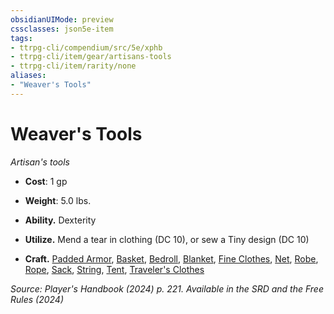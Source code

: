 ```yaml
---
obsidianUIMode: preview
cssclasses: json5e-item
tags:
- ttrpg-cli/compendium/src/5e/xphb
- ttrpg-cli/item/gear/artisans-tools
- ttrpg-cli/item/rarity/none
aliases: 
- "Weaver's Tools"
---
```

# Weaver's Tools
*Artisan's tools*  


- **Cost**: 1 gp
- **Weight**: 5.0 lbs.

- **Ability.** Dexterity  
- **Utilize.** Mend a tear in clothing (DC 10), or sew a Tiny design (DC 10)  
- **Craft.** [Padded Armor](/3-Mechanics/CLI/items/padded-armor-xphb.md), [Basket](/3-Mechanics/CLI/items/basket-xphb.md), [Bedroll](/3-Mechanics/CLI/items/bedroll-xphb.md), [Blanket](/3-Mechanics/CLI/items/blanket-xphb.md), [Fine Clothes](/3-Mechanics/CLI/items/fine-clothes-xphb.md), [Net](/3-Mechanics/CLI/items/net-xphb.md), [Robe](/3-Mechanics/CLI/items/robe-xphb.md), [Rope](/3-Mechanics/CLI/items/rope-xphb.md), [Sack](/3-Mechanics/CLI/items/sack-xphb.md), [String](/3-Mechanics/CLI/items/string-xphb.md), [Tent](/3-Mechanics/CLI/items/tent-xphb.md), [Traveler's Clothes](/3-Mechanics/CLI/items/travelers-clothes-xphb.md)  

*Source: Player's Handbook (2024) p. 221. Available in the <span title='Systems Reference Document (5.2)'>SRD</span> and the Free Rules (2024)*